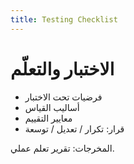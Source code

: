 ```yaml
---
title: Testing Checklist
---
```


# الاختبار والتعلّم

- فرضيات تحت الاختبار
- أساليب القياس
- معايير التقييم
- قرار: تكرار / تعديل / توسعة

المخرجات: تقرير تعلم عملي.
